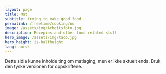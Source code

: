 ```yaml
---
layout: page
title: Mat 
subtitle: trying to make good food 
permalink: /freetime/cooking/no
image: /assets/img/Arbeitsfoto.jpg
description: Recepies and other food related stuff
hero_image: /assets/img/taco.jpg
hero_height: is-halfheight
lang: norsk
---
```

Dette sidia kunne inholde ting om matlaging, men er ikke aktuelt enda. 
Bruk den tyske versionen for oppskriftene.

